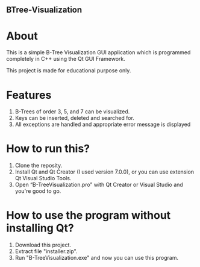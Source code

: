 ## BTree-Visualization
# About
This is a simple B-Tree Visualization GUI application which is programmed completely in C++ using the Qt GUI Framework.

This project is made for educational purpose only.

# Features
1. B-Trees of order 3, 5, and 7 can be visualized.
2. Keys can be inserted, deleted and searched for.
3. All exceptions are handled and appropriate error message is displayed

# How to run this?
1. Clone the reposity.
2. Install Qt and Qt Creator (I used version 7.0.0), or you can use extension Qt Visual Studio Tools.
3. Open “B-TreeVisualization.pro” with Qt Creator or Visual Studio and you're good to go.

# How to use the program without installing Qt?
1. Download this project.
2. Extract file "installer.zip".
3. Run "B-TreeVisualization.exe" and now you can use this program.
